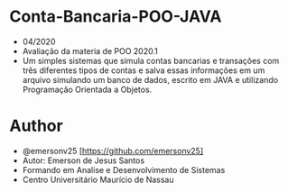 # Conta-Bancaria-POO-JAVA
 * 04/2020
 * Avaliação da materia de POO 2020.1 
 * Um simples sistemas que simula contas bancarias e transações com três diferentes tipos de contas e salva essas informações em um arquivo simulando um banco de dados, escrito em JAVA e utilizando Programação Orientada a Objetos.

 
 # Author
 
 *  @emersonv25 [https://github.com/emersonv25]
 *  Autor: Emerson de Jesus Santos
 *  Formando em Analise e Desenvolvimento de Sistemas
 *  Centro Universitário Maurício de Nassau
